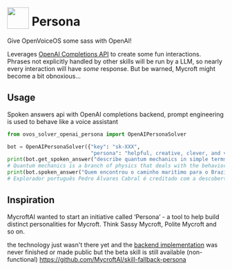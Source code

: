 # <img src='https://raw.githack.com/FortAwesome/Font-Awesome/master/svgs/solid/robot.svg' card_color='#40DBB0' width='50' height='50' style='vertical-align:bottom'/> Persona
 
Give OpenVoiceOS some sass with OpenAI!

Leverages [OpenAI Completions API](https://platform.openai.com/docs/api-reference/completions/create) to create some fun interactions.  Phrases not explicitly handled by other skills will be run by a LLM, so nearly every interaction will have _some_ response.  But be warned, Mycroft might become a bit obnoxious...


## Usage

Spoken answers api with OpenAI completions backend, prompt engineering is used to behave like a voice assistant

```python
from ovos_solver_openai_persona import OpenAIPersonaSolver

bot = OpenAIPersonaSolver({"key": "sk-XXX",
                           "persona": "helpful, creative, clever, and very friendly"})
print(bot.get_spoken_answer("describe quantum mechanics in simple terms"))
# Quantum mechanics is a branch of physics that deals with the behavior of particles on a very small scale, such as atoms and subatomic particles. It explores the idea that particles can exist in multiple states at once and that their behavior is not predictable in the traditional sense.
print(bot.spoken_answer("Quem encontrou o caminho maritimo para o Brazil", {"lang": "pt-pt"}))
# Explorador português Pedro Álvares Cabral é creditado com a descoberta do Brasil em 1500

```

## Inspiration

MycroftAI wanted to start an initiative called ‘Persona’ - a tool to help build distinct personalities for Mycroft. Think Sassy Mycroft, Polite Mycroft and so on.

the technology just wasn't there yet and the [backend implementation](https://mycroft.ai/blog/mycrofts-goals-for-19-08/#back-end-persona) was never finished or made public but the beta skill is still available (non-functional) https://github.com/MycroftAI/skill-fallback-persona